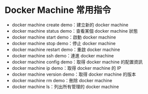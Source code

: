 # Docker Machine 常用指令

* docker machine create demo：建立新的 docker machine
* docker machine status demo：查看某個 docker machine 狀態
* docker machine start demo：啟動 docker machine
* docker machine stop demo：停止 docker machine
* docker machine restart demo：重啟 docker machine
* docker machine ssh demo：連進 docker machine
* docker machine config demo：取得 docker machine 的配置資訊
* docker machine ip demo：取得 docker machine 的 IP
* docker machine version demo：取得 docker machine 的版本
* docker machine rm demo：刪除 docker machine
* docker machine ls：列出所有管理的 docker machine



